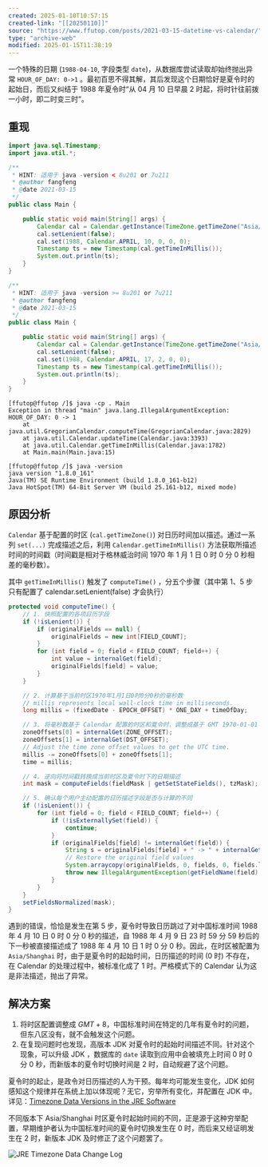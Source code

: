 ```yaml
---
created: 2025-01-10T10:57:15
created-link: "[[20250110]]"
source: "https://www.ffutop.com/posts/2021-03-15-datetime-vs-calendar/"
type: "archive-web"
modified: 2025-01-15T11:38:19
---
```


一个特殊的日期 (`1988-04-10`, 字段类型 `date`)，从数据库尝试读取却始终抛出异常 `HOUR_OF_DAY: 0->1` 。最初百思不得其解，其后发现这个日期恰好是夏令时的起始日，而后又纠结于 1988 年夏令时“从 04 月 10 日早晨 2 时起，将时针往前拨一小时，即二时变三时”。

## 重现

```java
import java.sql.Timestamp;
import java.util.*;

/**
 * HINT: 适用于 java -version < 8u201 or 7u211 
 * @author fangfeng
 * @date 2021-03-15
 */
public class Main {

    public static void main(String[] args) {
        Calendar cal = Calendar.getInstance(TimeZone.getTimeZone("Asia/Shanghai"), Locale.US);
        cal.setLenient(false);
        cal.set(1988, Calendar.APRIL, 10, 0, 0, 0);
        Timestamp ts = new Timestamp(cal.getTimeInMillis());
        System.out.println(ts);
    }
}

/**
 * HINT: 适用于 java -version >= 8u201 or 7u211 
 * @author fangfeng
 * @date 2021-03-15
 */
public class Main {

    public static void main(String[] args) {
        Calendar cal = Calendar.getInstance(TimeZone.getTimeZone("Asia/Shanghai"), Locale.US);
        cal.setLenient(false);
        cal.set(1988, Calendar.APRIL, 17, 2, 0, 0);
        Timestamp ts = new Timestamp(cal.getTimeInMillis());
        System.out.println(ts);
    }
}
```

```shell
[ffutop@ffutop /]$ java -cp . Main
Exception in thread "main" java.lang.IllegalArgumentException: HOUR_OF_DAY: 0 -> 1
	at java.util.GregorianCalendar.computeTime(GregorianCalendar.java:2829)
	at java.util.Calendar.updateTime(Calendar.java:3393)
	at java.util.Calendar.getTimeInMillis(Calendar.java:1782)
	at Main.main(Main.java:15)

[ffutop@ffutop /]$ java -version
java version "1.8.0_161"
Java(TM) SE Runtime Environment (build 1.8.0_161-b12)
Java HotSpot(TM) 64-Bit Server VM (build 25.161-b12, mixed mode)
```

## 原因分析

`Calendar` 基于配置的时区 (`cal.getTimeZone()`) 对日历时间加以描述。通过一系列 `set(...)` 完成描述之后，利用 `Calendar.getTimeInMillis()` 方法获取所描述时间的时间戳（时间戳是相对于格林威治时间 1970 年 1 月 1 日 0 时 0 分 0 秒相差的毫秒数）。

其中 `getTimeInMillis()` 触发了 `computeTime()` ，分五个步骤（其中第 1、5 步只有配置了 calendar.setLenient(false) 才会执行）

```java
protected void computeTime() {
    // 1. 快照配置的各项日历字段
    if (!isLenient()) {
        if (originalFields == null) {
            originalFields = new int[FIELD_COUNT];
        }
        for (int field = 0; field < FIELD_COUNT; field++) {
            int value = internalGet(field);
            originalFields[field] = value;
        }
    }

    // 2. 计算基于当前时区1970年1月1日0时0分0秒的毫秒数
    // millis represents local wall-clock time in milliseconds.
    long millis = (fixedDate - EPOCH_OFFSET) * ONE_DAY + timeOfDay;

    // 3. 将毫秒数基于 Calendar 配置的时区和夏令时，调整成基于 GMT 1970-01-01 00:00:00 的时间戳
    zoneOffsets[0] = internalGet(ZONE_OFFSET);
    zoneOffsets[1] = internalGet(DST_OFFSET);
    // Adjust the time zone offset values to get the UTC time.
    millis -= zoneOffsets[0] + zoneOffsets[1];
    time = millis;

    // 4. 逆向将时间戳转换成当前时区及夏令时下的日期描述
    int mask = computeFields(fieldMask | getSetStateFields(), tzMask);

    // 5. 确认每个用户主动配置的日历描述字段是否与计算的不同
    if (!isLenient()) {
        for (int field = 0; field < FIELD_COUNT; field++) {
            if (!isExternallySet(field)) {
                continue;
            }
            if (originalFields[field] != internalGet(field)) {
                String s = originalFields[field] + " -> " + internalGet(field);
                // Restore the original field values
                System.arraycopy(originalFields, 0, fields, 0, fields.length);
                throw new IllegalArgumentException(getFieldName(field) + ": " + s);
            }
        }
    }
    setFieldsNormalized(mask);
}
```

遇到的错误，恰恰是发生在第 5 步，夏令时导致日历跳过了对中国标准时间 1988 年 4 月 10 日 0 时 0 分 0 秒的描述，自 1988 年 4 月 9 日 23 时 59 分 59 秒后的下一秒被直接描述成了 1988 年 4 月 10 日 1 时 0 分 0 秒。因此，在时区被配置为 `Asia/Shanghai` 时，由于是夏令时的起始时间，日历描述的时间 (0 时) 不存在，在 Calendar 的处理过程中，被标准化成了 1 时。严格模式下的 Calendar 认为这是非法描述，抛出了异常。

## 解决方案

1. 将时区配置调整成 $GMT+8$，中国标准时间在特定的几年有夏令时的问题，但东八区没有，就不会触发这个问题。
2. 在复现问题时也发现，高版本 JDK 对夏令时的起始时间描述不同。针对这个现象，可以升级 JDK ，数据库的 `date` 读取到应用中会被填充上时间 0 时 0 分 0 秒，而新版本的夏令时切换时间是 2 时，自动规避了这个问题。

夏令时的起止，是政令对日历描述的人为干预。每年均可能发生变化，JDK 如何感知这个规律并在系统上加以体现呢？无它，穷举所有变化，并配置在 JDK 中。详见：[Timezone Data Versions in the JRE Software](https://www.oracle.com/java/technologies/tzdata-versions.html)

不同版本下 Asia/Shanghai 时区夏令时起始时间的不同，正是源于这种穷举配置，早期维护者认为中国标准时间的夏令时切换发生在 0 时，而后来又经证明发生在 2 时，新版本 JDK 及时修正了这个问题罢了。

![JRE Timezone Data Change Log](https://img.ffutop.com/76CA5CD1-41A7-469E-AAB0-BC1D69668C55.png)
